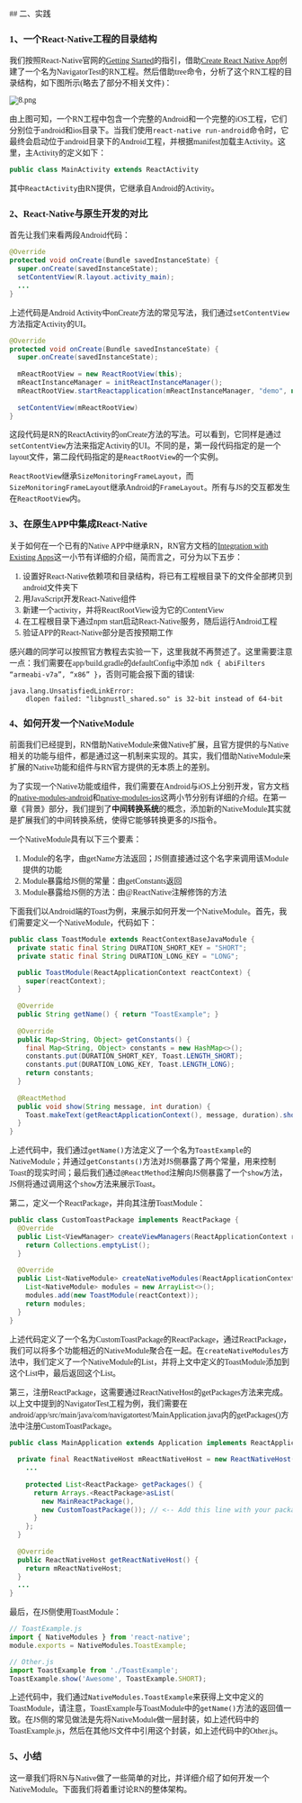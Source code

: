 <font face="Times New Roman">
## 二、实践

### 1、一个React-Native工程的目录结构

我们按照React-Native官网的[Getting Started](https://facebook.github.io/react-native/docs/getting-started.html)的指引，借助[Create React Native App](https://github.com/react-community/create-react-native-app)创建了一个名为NavigatorTest的RN工程。然后借助tree命令，分析了这个RN工程的目录结构，如下图所示(略去了部分不相关文件)：

![8.png](https://upload-images.jianshu.io/upload_images/1042695-a472385830621fc9.png?imageMogr2/auto-orient/strip%7CimageView2/2/w/1240)

由上图可知，一个RN工程中包含一个完整的Android和一个完整的iOS工程，它们分别位于android和ios目录下。当我们使用```react-native run-android```命令时，它最终会启动位于android目录下的Android工程，并根据manifest加载主Activity。这里，主Activity的定义如下：

```java
public class MainActivity extends ReactActivity
```
其中```ReactActivity```由RN提供，它继承自Android的Activity。

### 2、React-Native与原生开发的对比

首先让我们来看两段Android代码：

```java
@Override
protected void onCreate(Bundle savedInstanceState) {
  super.onCreate(savedInstanceState);
  setContentView(R.layout.activity_main);
  ...
}
```
上述代码是Android Activity中onCreate方法的常见写法，我们通过```setContentView```方法指定Activity的UI。

```java
@Override
protected void onCreate(Bundle savedInstanceState) {
  super.onCreate(savedInstanceState);
  
  mReactRootView = new ReactRootView(this);
  mReactInstanceManager = initReactInstanceManager();
  mReactRootView.startReactapplication(mReactInstanceManager, "demo", null);
  
  setContentView(mReactRootView)
}
```
这段代码是RN的ReactActivity的onCreate方法的写法。可以看到，它同样是通过```setContentView```方法来指定Activity的UI。不同的是，第一段代码指定的是一个layout文件，第二段代码指定的是```ReactRootView```的一个实例。

```ReactRootView```继承```SizeMonitoringFrameLayout```，而```SizeMonitoringFrameLayout```继承Android的```FrameLayout```。所有与JS的交互都发生在```ReactRootView```内。

### 3、在原生APP中集成React-Native

关于如何在一个已有的Native APP中继承RN，RN官方文档的[Integration with Existing Apps](https://facebook.github.io/react-native/docs/integration-with-existing-apps)这一小节有详细的介绍，简而言之，可分为以下五步：

1. 设置好React-Native依赖项和目录结构，将已有工程根目录下的文件全部拷贝到android文件夹下
2. 用JavaScript开发React-Native组件
3. 新建一个activity，并将ReactRootView设为它的ContentView
4. 在工程根目录下通过npm start启动React-Native服务，随后运行Android工程
5. 验证APP的React-Native部分是否按预期工作

感兴趣的同学可以按照官方教程去实验一下，这里我就不再赘述了。这里需要注意一点：我们需要在app/build.gradle的defaultConfig中添加 ```ndk { abiFilters “armeabi-v7a”, “x86” }```，否则可能会报下面的错误:

```
java.lang.UnsatisfiedLinkError:
	dlopen failed: "libgnustl_shared.so" is 32-bit instead of 64-bit
```

### 4、如何开发一个NativeModule

前面我们已经提到，RN借助NativeModule来做Native扩展，且官方提供的与Native相关的功能与组件，都是通过这一机制来实现的。其实，我们借助NativeModule来扩展的Native功能和组件与RN官方提供的无本质上的差别。

为了实现一个Native功能或组件，我们需要在Android与iOS上分别开发，官方文档的[native-modules-android](https://facebook.github.io/react-native/docs/native-modules-android)和[native-modules-ios](https://facebook.github.io/react-native/docs/native-modules-ios)这两小节分别有详细的介绍。在第一章《背景》部分，我们提到了**中间转换系统**的概念，添加新的NativeModule其实就是扩展我们的中间转换系统，使得它能够转换更多的JS指令。

一个NativeModule具有以下三个要素：

1. Module的名字，由getName方法返回；JS侧直接通过这个名字来调用该Module提供的功能
2. Module暴露给JS侧的常量：由getConstants返回
3. Module暴露给JS侧的方法：由@ReactNative注解修饰的方法

下面我们以Android端的Toast为例，来展示如何开发一个NativeModule。首先，我们需要定义一个NativeModule，代码如下：

```java
public class ToastModule extends ReactContextBaseJavaModule {
  private static final String DURATION_SHORT_KEY = "SHORT";
  private static final String DURATION_LONG_KEY = "LONG";

  public ToastModule(ReactApplicationContext reactContext) {
    super(reactContext);
  }
  
  @Override
  public String getName() { return "ToastExample"; }
  
  @Override
  public Map<String, Object> getConstants() {
    final Map<String, Object> constants = new HashMap<>();
    constants.put(DURATION_SHORT_KEY, Toast.LENGTH_SHORT);
    constants.put(DURATION_LONG_KEY, Toast.LENGTH_LONG);
    return constants;
  }
  
  @ReactMethod
  public void show(String message, int duration) {
    Toast.makeText(getReactApplicationContext(), message, duration).show();
  }
}
```
上述代码中，我们通过```getName()```方法定义了一个名为```ToastExample```的NativeModule；并通过```getConstants()```方法对JS侧暴露了两个常量，用来控制Toast的现实时间；最后我们通过```@ReactMethod```注解向JS侧暴露了一个```show```方法，JS侧将通过调用这个```show```方法来展示Toast。

第二，定义一个ReactPackage，并向其注册ToastModule：

```java
public class CustomToastPackage implements ReactPackage {
  @Override
  public List<ViewManager> createViewManagers(ReactApplicationContext reactContext) {
    return Collections.emptyList();
  }
  
  @Override
  public List<NativeModule> createNativeModules(ReactApplicationContext reactContext) {
    List<NativeModule> modules = new ArrayList<>();
    modules.add(new ToastModule(reactContext));
    return modules;
  }
}
```
上述代码定义了一个名为CustomToastPackage的ReactPackage，通过ReactPackage，我们可以将多个功能相近的NativeModule聚合在一起。在```createNativeModules```方法中，我们定义了一个NativeModule的List，并将上文中定义的ToastModule添加到这个List中，最后返回这个List。

第三，注册ReactPackage，这需要通过ReactNativeHost的getPackages方法来完成。以上文中提到的NavigatorTest工程为例，我们需要在android/app/src/main/java/com/navigatortest/MainApplication.java内的getPackages()方法中注册CustomToastPackage。

```java
public class MainApplication extends Application implements ReactApplication {
  
  private final ReactNativeHost mReactNativeHost = new ReactNativeHost(this) {
    ...
    
    protected List<ReactPackage> getPackages() {
      return Arrays.<ReactPackage>asList(
        new MainReactPackage(),
        new CustomToastPackage()); // <-- Add this line with your package name.
      }
    };
  }
  
  @Override
  public ReactNativeHost getReactNativeHost() {
    return mReactNativeHost;
  }
  ...
}

```

最后，在JS侧使用ToastModule：

```javascript
// ToastExample.js
import { NativeModules } from 'react-native';
module.exports = NativeModules.ToastExample;

// Other.js
import ToastExample from './ToastExample';
ToastExample.show('Awesome', ToastExample.SHORT);
```
上述代码中，我们通过```NativeModules.ToastExample```来获得上文中定义的ToastModule，请注意，ToastExample与ToastModule中的```getName()```方法的返回值一致。在JS侧的常见做法是先将NativeModule做一层封装，如上述代码中的ToastExample.js，然后在其他JS文件中引用这个封装，如上述代码中的Other.js。

### 5、小结

这一章我们将RN与Native做了一些简单的对比，并详细介绍了如何开发一个NativeModule。下面我们将着重讨论RN的整体架构。
</font>
